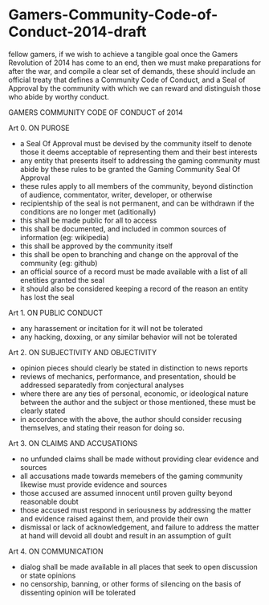 Gamers-Community-Code-of-Conduct-2014-draft
===========================================
fellow gamers, if we wish to achieve a tangible goal once the Gamers Revolution of 2014 has come to an end, 
then we must make preparations for after the war, and compile a clear set of demands, these should include
an official treaty that defines a Community Code of Conduct, and a Seal of Approval by the community with 
which we can reward and distinguish those who abide by worthy conduct. 


GAMERS COMMUNITY CODE OF CONDUCT of 2014

Art 0. ON PUROSE
- a Seal Of Approval must be devised by the community itself to denote those it deems acceptable of representing them and their best interests
- any entity that presents itself to addressing the gaming community must abide by these rules to be granted the Gaming Community Seal Of Approval
- these rules apply to all members of the community, beyond distinction of audience, commentator, writer, developer, or otherwise
- recipientship of the seal is not permanent, and can be withdrawn if the conditions are no longer met
(aditionally)
- this shall be made public for all to access
- this shall be documented, and included in common sources of information (eg: wikipedia)
- this shall be approved by the community itself
- this shall be open to branching and change on the approval of the community (eg: github)
- an official source of a record must be made available with a list of all enetities granted the seal
- it should also be considered keeping a record of the reason an entity has lost the seal

Art 1. ON PUBLIC CONDUCT
- any harassement or incitation for it will not be tolerated
- any hacking, doxxing, or any similar behavior will not be tolerated

Art 2. ON SUBJECTIVITY AND OBJECTIVITY
- opinion pieces should clearly be stated in distinction to news reports
- reviews of mechanics, performance, and presentation, should be addressed separatedly from conjectural analyses
- where there are any ties of personal, economic, or ideological nature between the author and the subject or those mentioned, these must be clearly stated
- in accordance with the above, the author should consider recusing themselves, and stating their reason for doing so.

Art 3. ON CLAIMS AND ACCUSATIONS
- no unfunded claims shall be made without providing clear evidence and sources
- all accusations made towards memebers of the gaming community likewise must provide evidence and sources
- those accused are assumed innocent until proven guilty beyond reasonable doubt
- those accused must respond in seriousness by addressing the matter and evidence raised against them, and provide their own
- dismissal or lack of acknowledgement, and failure to address the matter at hand will devoid all doubt and result in an assumption of guilt


Art 4. ON COMMUNICATION
- dialog shall be made available in all places that seek to open discussion or state opinions
- no censorship, banning, or other forms of silencing on the basis of dissenting opinion will be tolerated

